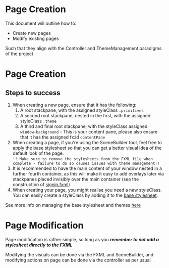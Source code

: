 # Page Creation

This document will outline how to:
- Create new pages
- Modify existing pages

Such that they align with the Controller and ThemeManagement paradigms of the project

# Page Creation
## Steps to success
1. When creating a new page, ensure that it has the following: 
   1. A root stackpane, with the assigned styleClass `.primitives`
   2. A second root stackpane, nested in the first, with the assigned styleClass `.theme`
   3. A third and final root stackpane, with the styleClass assigned `window-background` - This is your content pane, please also ensure that it has the assigned fx:id `contentPane`
2. When creating a page, if you're using the SceneBuilder tool, feel free to apply the base stylesheet so that you can get a better visual idea of the default look of the page. <br> `!! Make sure to remove the stylesheets from the FXML file when complete - failure to do so causes issues with theme management!!`
3. It is recommended to have the main content of your window nested in a further fourth container, as this will make it easy to add overlays later  via stackpanes placed invisibly over the main container (see the construction of [signin.fxml](../src/main/resources/com/qut/cab302_project_pomodora/fxml/pages/signin.fxml))
4. When creating your page, you might realise you need a new styleClass. You can easily create a styleClass by adding it to the [base stylesheet](../src/main/resources/com/qut/cab302_project_pomodora/css/common/base.css). 

See more info on managing the base stylesheet and themes [here](theme-management.md)

# Page Modification
Page modification is rather simple, so long as you ***remember to not add a stylesheet directly to the FXML***

Modifying the visuals can be done via the FXML and SceneBuilder, and modifying actions on page can be done via the controller as per usual
